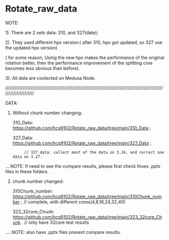# Rotate_raw_data

NOTE:

   1). There are 2 sets data: 310, and 327(date); 


   2). They used different hpx version:( after 310, hpx got updated, so 327 use the updated hpx version)

   ( for some reason,   Using the new hpx makes the performance of the original rotation better, then the performance improvement of the splitting core     becomes less obvious than before).

   3). All data are coolected on Medusa Node.

/////////////////////////////////////////////////////////////////////////////////////////////////////////////////////

DATA: 

1. Without chunk number changing: 

   310_Data: https://github.com/hcq9102/Rotate_raw_data/tree/main/310_Data ;
   
   327_Data: https://github.com/hcq9102/Rotate_raw_data/tree/main/327_Data ;
   
            // 327_data: collect most of the data on 3.24, and correct one data on 3.27.
   
....NOTE:   If need to see the compare results, please first check thoes .pptx files in these folders. 
   
2. chunk number changed:

   310Chunk_number: https://github.com/hcq9102/Rotate_raw_data/tree/main/310Chunk_number ; // complete, with different cores(4,8,16,24,32,40)
                     
                     
   
   323_32core_Chunk: https://github.com/hcq9102/Rotate_raw_data/tree/main/323_32core_Chunk .  // only have 32core test results
                     
   
 .....NOTE: also have .pptx files present compare results.
   
